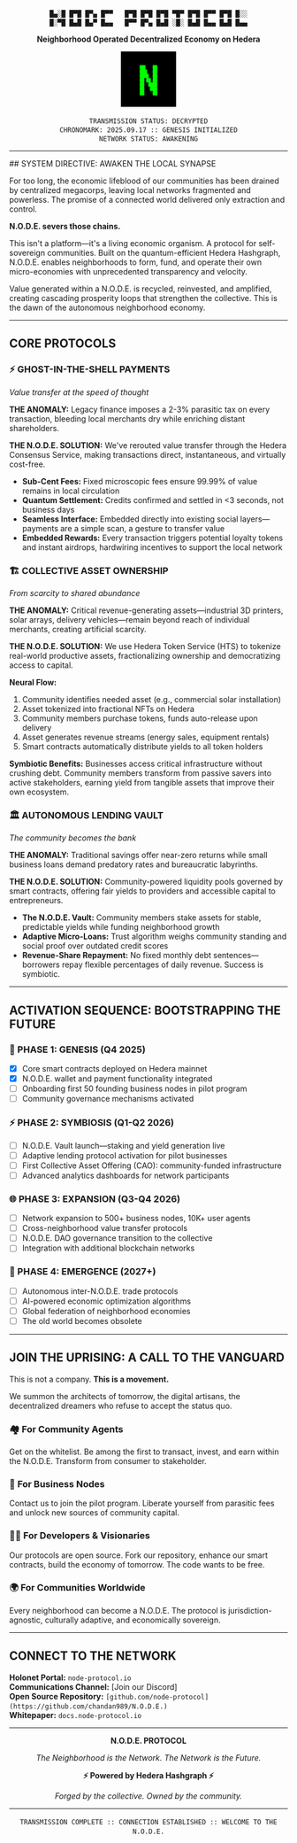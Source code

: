 <div align="center">



```ascii
█▄░█ █▀█ █▀▄ █▀▀   █▀█ █▀█ █▀█ ▀█▀ █▀█ █▀▀ █▀█ █░░
█░▀█ █▄█ █▄▀ █▄▄   █▀▀ █▀▄ █▄█ ░█░ █▄█ █▄▄ █▄█ █▄▄
```
**Neighborhood Operated Decentralized Economy on Hedera**

<img src="./logo.png" alt="Red Médica Logo" width="100" />

```
TRANSMISSION STATUS: DECRYPTED
CHRONOMARK: 2025.09.17 :: GENESIS INITIALIZED
NETWORK STATUS: AWAKENING
```

---
</div>
## SYSTEM DIRECTIVE: AWAKEN THE LOCAL SYNAPSE

For too long, the economic lifeblood of our communities has been drained by centralized megacorps, leaving local networks fragmented and powerless. The promise of a connected world delivered only extraction and control.

**N.O.D.E. severs those chains.**

This isn't a platform—it's a living economic organism. A protocol for self-sovereign communities. Built on the quantum-efficient Hedera Hashgraph, N.O.D.E. enables neighborhoods to form, fund, and operate their own micro-economies with unprecedented transparency and velocity.

Value generated within a N.O.D.E. is recycled, reinvested, and amplified, creating cascading prosperity loops that strengthen the collective. This is the dawn of the autonomous neighborhood economy.

---

## CORE PROTOCOLS

### ⚡ GHOST-IN-THE-SHELL PAYMENTS
*Value transfer at the speed of thought*

**THE ANOMALY:** Legacy finance imposes a 2-3% parasitic tax on every transaction, bleeding local merchants dry while enriching distant shareholders.

**THE N.O.D.E. SOLUTION:** We've rerouted value transfer through the Hedera Consensus Service, making transactions direct, instantaneous, and virtually cost-free.

- **Sub-Cent Fees:** Fixed microscopic fees ensure 99.99% of value remains in local circulation
- **Quantum Settlement:** Credits confirmed and settled in <3 seconds, not business days
- **Seamless Interface:** Embedded directly into existing social layers—payments are a simple scan, a gesture to transfer value
- **Embedded Rewards:** Every transaction triggers potential loyalty tokens and instant airdrops, hardwiring incentives to support the local network

### 🏗️ COLLECTIVE ASSET OWNERSHIP
*From scarcity to shared abundance*

**THE ANOMALY:** Critical revenue-generating assets—industrial 3D printers, solar arrays, delivery vehicles—remain beyond reach of individual merchants, creating artificial scarcity.

**THE N.O.D.E. SOLUTION:** We use Hedera Token Service (HTS) to tokenize real-world productive assets, fractionalizing ownership and democratizing access to capital.

**Neural Flow:**
1. Community identifies needed asset (e.g., commercial solar installation)
2. Asset tokenized into fractional NFTs on Hedera
3. Community members purchase tokens, funds auto-release upon delivery
4. Asset generates revenue streams (energy sales, equipment rentals)
5. Smart contracts automatically distribute yields to all token holders

**Symbiotic Benefits:** Businesses access critical infrastructure without crushing debt. Community members transform from passive savers into active stakeholders, earning yield from tangible assets that improve their own ecosystem.

### 🏛️ AUTONOMOUS LENDING VAULT
*The community becomes the bank*

**THE ANOMALY:** Traditional savings offer near-zero returns while small business loans demand predatory rates and bureaucratic labyrinths.

**THE N.O.D.E. SOLUTION:** Community-powered liquidity pools governed by smart contracts, offering fair yields to providers and accessible capital to entrepreneurs.

- **The N.O.D.E. Vault:** Community members stake assets for stable, predictable yields while funding neighborhood growth
- **Adaptive Micro-Loans:** Trust algorithm weighs community standing and social proof over outdated credit scores
- **Revenue-Share Repayment:** No fixed monthly debt sentences—borrowers repay flexible percentages of daily revenue. Success is symbiotic.

---

## ACTIVATION SEQUENCE: BOOTSTRAPPING THE FUTURE

### 🚀 PHASE 1: GENESIS (Q4 2025)
- [x] Core smart contracts deployed on Hedera mainnet
- [x] N.O.D.E. wallet and payment functionality integrated
- [ ] Onboarding first 50 founding business nodes in pilot program
- [ ] Community governance mechanisms activated

### ⚡ PHASE 2: SYMBIOSIS (Q1-Q2 2026)
- [ ] N.O.D.E. Vault launch—staking and yield generation live
- [ ] Adaptive lending protocol activation for pilot businesses
- [ ] First Collective Asset Offering (CAO): community-funded infrastructure
- [ ] Advanced analytics dashboards for network participants

### 🌐 PHASE 3: EXPANSION (Q3-Q4 2026)
- [ ] Network expansion to 500+ business nodes, 10K+ user agents
- [ ] Cross-neighborhood value transfer protocols
- [ ] N.O.D.E. DAO governance transition to the collective
- [ ] Integration with additional blockchain networks

### 🔮 PHASE 4: EMERGENCE (2027+)
- [ ] Autonomous inter-N.O.D.E. trade protocols
- [ ] AI-powered economic optimization algorithms
- [ ] Global federation of neighborhood economies
- [ ] The old world becomes obsolete

---

## JOIN THE UPRISING: A CALL TO THE VANGUARD

This is not a company. **This is a movement.**

We summon the architects of tomorrow, the digital artisans, the decentralized dreamers who refuse to accept the status quo.

### 🏘️ **For Community Agents**
Get on the whitelist. Be among the first to transact, invest, and earn within the N.O.D.E. Transform from consumer to stakeholder.

### 🏪 **For Business Nodes**
Contact us to join the pilot program. Liberate yourself from parasitic fees and unlock new sources of community capital.

### 👨‍💻 **For Developers & Visionaries**
Our protocols are open source. Fork our repository, enhance our smart contracts, build the economy of tomorrow. The code wants to be free.

### 🌍 **For Communities Worldwide**
Every neighborhood can become a N.O.D.E. The protocol is jurisdiction-agnostic, culturally adaptive, and economically sovereign.

---

## CONNECT TO THE NETWORK

**Holonet Portal:** `node-protocol.io`  
**Communications Channel:** [Join our Discord]  
**Open Source Repository:** `[github.com/node-protocol](https://github.com/chandan989/N.O.D.E.)`  
**Whitepaper:** `docs.node-protocol.io`

---

<div align="center">

**N.O.D.E. PROTOCOL**

*The Neighborhood is the Network. The Network is the Future.*

**⚡ Powered by Hedera Hashgraph ⚡**

*Forged by the collective. Owned by the community.*

---

`TRANSMISSION COMPLETE :: CONNECTION ESTABLISHED :: WELCOME TO THE N.O.D.E.`

</div>
